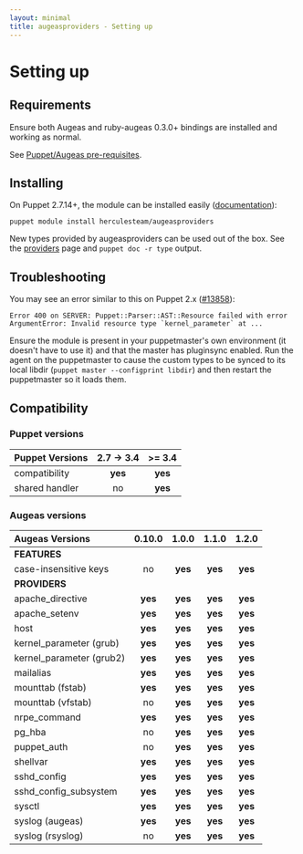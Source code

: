 ```yaml
---
layout: minimal
title: augeasproviders - Setting up
---
```


# Setting up

## Requirements

Ensure both Augeas and ruby-augeas 0.3.0+ bindings are installed and working as
normal.

See [Puppet/Augeas pre-requisites](http://docs.puppetlabs.com/guides/augeas.html#pre-requisites).

## Installing

On Puppet 2.7.14+, the module can be installed easily ([documentation](http://docs.puppetlabs.com/puppet/2.7/reference/modules_installing.html)):

    puppet module install herculesteam/augeasproviders

New types provided by augeasproviders can be used out of the box.  See the <a
href="/providers/">providers</a> page and `puppet doc -r type` output.

## Troubleshooting

You may see an error similar to this on Puppet 2.x ([#13858](http://projects.puppetlabs.com/issues/13858)):

    Error 400 on SERVER: Puppet::Parser::AST::Resource failed with error ArgumentError: Invalid resource type `kernel_parameter` at ...

Ensure the module is present in your puppetmaster's own environment (it doesn't
have to use it) and that the master has pluginsync enabled.  Run the agent on
the puppetmaster to cause the custom types to be synced to its local libdir
(`puppet master --configprint libdir`) and then restart the puppetmaster so it
loads them.

## Compatibility

### Puppet versions

Puppet Versions | 2.7 -> 3.4 | >= 3.4   |
:---------------|:----------:|:-------:|
compatibility   | **yes**    | **yes** |
shared handler  | no         | **yes** |

### Augeas versions

Augeas Versions           | 0.10.0  | 1.0.0   | 1.1.0   | 1.2.0   |
:-------------------------|:-------:|:-------:|:-------:|:-------:|
**FEATURES**              |
case-insensitive keys     | no      | **yes** | **yes** | **yes** |
**PROVIDERS**             |
apache\_directive         | **yes** | **yes** | **yes** | **yes** |
apache\_setenv            | **yes** | **yes** | **yes** | **yes** |
host                      | **yes** | **yes** | **yes** | **yes** |
kernel\_parameter (grub)  | **yes** | **yes** | **yes** | **yes** |
kernel\_parameter (grub2) | **yes** | **yes** | **yes** | **yes** |
mailalias                 | **yes** | **yes** | **yes** | **yes** |
mounttab (fstab)          | **yes** | **yes** | **yes** | **yes** |
mounttab (vfstab)         | no      | **yes** | **yes** | **yes** |
nrpe\_command             | **yes** | **yes** | **yes** | **yes** |
pg\_hba                   | no      | **yes** | **yes** | **yes** |
puppet\_auth              | no      | **yes** | **yes** | **yes** |
shellvar                  | **yes** | **yes** | **yes** | **yes** |
sshd\_config              | **yes** | **yes** | **yes** | **yes** |
sshd\_config\_subsystem   | **yes** | **yes** | **yes** | **yes** |
sysctl                    | **yes** | **yes** | **yes** | **yes** |
syslog (augeas)           | **yes** | **yes** | **yes** | **yes** |
syslog (rsyslog)          | no      | **yes** | **yes** | **yes** |
